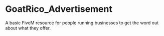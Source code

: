 # GoatRico_Advertisement
A basic FiveM resource for people running businesses to get the word out about what they offer.
